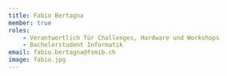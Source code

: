 ```yaml
---
title: Fabio Bertagna
member: true
roles:
    - Verantwortlich für Challenges, Hardware und Workshops
    - Bachelorstudent Informatik
email: fabio.bertagna@fsmib.ch
image: fabio.jpg
---
```

